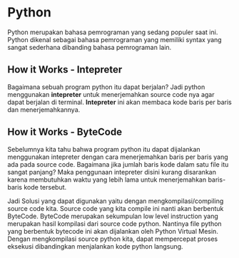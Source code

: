 # Python

Python merupakan bahasa pemrograman yang sedang populer saat ini. Python dikenal sebagai bahasa pemrograman yang memiliki
syntax yang sangat sederhana dibanding bahasa pemrograman lain.

## How it Works - Intepreter
Bagaimana sebuah program python itu dapat berjalan? Jadi python menggunakan **intepreter** untuk menerjemahkan source code nya agar dapat berjalan di terminal.
**Intepreter** ini akan membaca kode baris per baris dan menerjemahkannya. 

## How it Works - ByteCode
Sebelumnya kita tahu bahwa program python itu dapat dijalankan menggunakan intepreter dengan cara menerjemahkan baris per baris yang ada pada source code.
Bagaimana jika jumlah baris kode dalam satu file itu sangat panjang? Maka penggunaan intepreter disini kurang disarankan
karena membutuhkan waktu yang lebih lama untuk menerjemahkan baris-baris kode tersebut.

Jadi Solusi yang dapat digunakan yaitu dengan mengkompilasi/compiling source code kita. Source code yang kita compile ini nanti akan berbentuk
ByteCode. ByteCode merupakan sekumpulan low level instruction yang merupakan hasil kompilasi dari source code python.
Nantinya file python yang berbentuk bytecode ini akan dijalankan oleh Python Virtual Mesin.
Dengan mengkompilasi source python kita, dapat mempercepat proses eksekusi dibandingkan menjalankan kode python langsung.